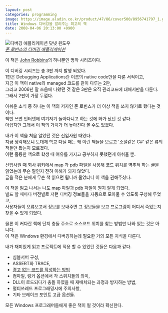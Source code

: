 ```yaml
---
layout: post
categories: programming
image: https://image.aladin.co.kr/product/47/86/cover500/8956741797_1.gif
title: Windows 디버깅을 알려주는 최고의 책
date: 2008-04-06 20:13:00 +0900
---
```


![디버깅 애플리케이션 닷넷 윈도우](https://image.aladin.co.kr/product/47/86/cover500/8956741797_1.gif)  
*[존 로빈스의 디버깅 애플리케이션](https://www.aladin.co.kr/shop/wproduct.aspx?ItemId=478680)*

이 책은 [John Robbins](https://www.wintellectnow.com/Home/Instructor?instructorId=JohnRobbins)의 하나뿐인 명작 시리즈이다.

이 디버깅 시리즈는 총 3판 까지 발행 되었다.  
1판은 Debugging Applications란 이름의 native code만을 다룬 서적이고,  
지금 이 책이 native와 managed 코드를 같이 다루는 2판,  
그리고 2006년 말 즈음에 나왔던 것 같은 3판은 오직 관리코드에 대해서만을 다룬다. 그래서 2판이 가장 두껍다.

아쉬운 소식 중 하나는 이 책의 저자인 존 로빈스가 더 이상 책을 쓰지 않기로 했다는 것이다.  
책만 쓰면 인터넷에 여기저기 돌아다니고 하는 것에 화가 났던 것 같다.  
아쉽지만 그래서 이 책의 가치가 더 높아진다 볼 수도 있겠다.

내가 이 책을 처음 알았던 것은 신입사원 때였다.  
지금 생각해보니 도대체 학교 다닐 때는 왜 이런 책들을 모르고 '소설같은 C#' 같은 류의 책들만 봤는지 모르겠다.  
이런 훌륭한 책으로 학생 때 여유를 가지고 공부하지 못했던게 아쉬울 뿐.

신입사원 때 회사 위키에서 map 과 pdb 파일을 사용해 코드 위치를 역추적 하는 글을 읽었는데 무슨 말인지 전혀 이해가 되지 않았다.  
글을 적은 분에게 무슨 책 읽으면 됩니까 물었더니 이 책을 권해주셨다.

이 책을 읽고 나서는 나도 map 파일과 pdb 파일이 뭔지 알게 되었다.  
빌드 할 때마다 버전별로 저런 디버깅 정보들을 자동으로 모아둘 수 있도록 구성해 두었고,  
사용자들이 오류보고서 정보를 보내주면 그 정보들을 보고 프로그램이 어디서 죽었는지 찾을 수 있게 되었다.

물론 이 커다란 책에 단지 충돌 주소로 소스코드 위치를 찾는 방법만 나와 있는 것은 아니다.  
이 책은 Windows 환경에서 디버깅하는데 필요한 거의 모든 지식을 다룬다.

내가 재미있게 읽고 프로젝트에 적용 할 수 있었던 것들은 다음과 같다.

* 심볼서버 구성,
* ASSERT와 TRACE,
* [경고 없는 코드를 작성하는 방법](/programming/2008/05/24/visual-studio-strcpy.html)
* 컴파일, 링커 옵션에서 각 스위치들의 의미,
* DLL이 로드되다가 충돌 하였을 때 재배치되는 과정과 방지하는 방법,
* 멀티쓰레드 프로그래밍시에 주의사항,
* 기타 브레이크 포인트 고급 옵션들.

모든 Windows 프로그래머들에게 좋은 책이 될 것이라 확신한다.